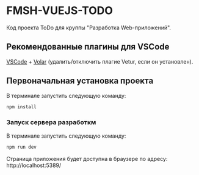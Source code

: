 # FMSH-VUEJS-TODO

Код проекта ToDo для круппы "Разработка Web-приложений".

## Рекомендованные плагины для VSCode

[VSCode](https://code.visualstudio.com/) + [Volar](https://marketplace.visualstudio.com/items?itemName=Vue.volar) (удалить/отключить плагие Vetur, если он установлен).

## Первоначальная установка проекта

В терминале запустить следующую команду:

```sh
npm install
```

### Запуск сервера разработкм

В терминале запустить следующую команду:

```sh
npm run dev
```

Страница приложения будет доступна в браузере по адресу: http://localhost:5389/